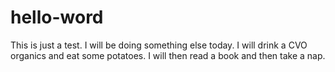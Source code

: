 # hello-word
This is just a test.
I will be doing something else today. I will drink a CVO organics and eat some potatoes. I will then read a book and then take a nap.
